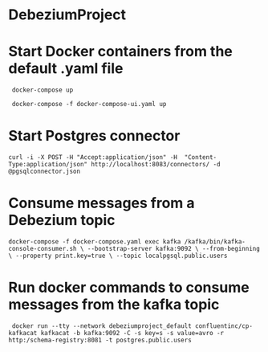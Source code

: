 # DebeziumProject


# Start Docker containers from the default .yaml file

`  docker-compose up `

`  docker-compose -f docker-compose-ui.yaml up `


# Start Postgres connector
`
curl -i -X POST -H "Accept:application/json" -H  "Content-Type:application/json" http://localhost:8083/connectors/ -d @pgsqlconnector.json 
`


# Consume messages from a Debezium topic
`
docker-compose -f docker-compose.yaml exec kafka /kafka/bin/kafka-console-consumer.sh \
    --bootstrap-server kafka:9092 \
    --from-beginning \
    --property print.key=true \
    --topic localpgsql.public.users 
`

# Run docker commands to consume messages from the kafka topic
` 
docker run --tty --network debeziumproject_default confluentinc/cp-kafkacat kafkacat -b kafka:9092 -C -s key=s -s value=avro -r http:/schema-registry:8081 -t postgres.public.users
`
